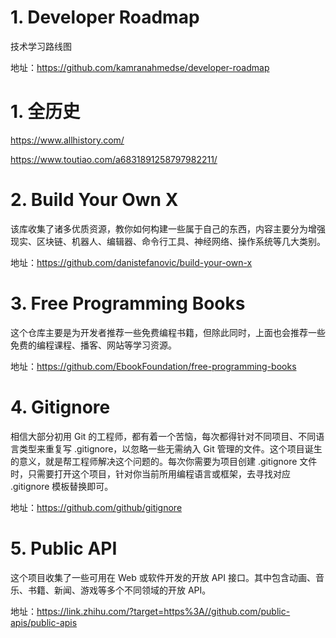 # 1. Developer Roadmap

技术学习路线图

地址：https://github.com/kamranahmedse/developer-roadmap


# 1. 全历史
https://www.allhistory.com/

https://www.toutiao.com/a6831891258797982211/


# 2. Build Your Own X

该库收集了诸多优质资源，教你如何构建一些属于自己的东西，内容主要分为增强现实、区块链、机器人、编辑器、命令行工具、神经网络、操作系统等几大类别。

地址：https://github.com/danistefanovic/build-your-own-x



# 3. Free Programming Books

这个仓库主要是为开发者推荐一些免费编程书籍，但除此同时，上面也会推荐一些免费的编程课程、播客、网站等学习资源。

地址：https://github.com/EbookFoundation/free-programming-books



# 4. Gitignore

相信大部分初用 Git 的工程师，都有着一个苦恼，每次都得针对不同项目、不同语言类型来重复写 .gitignore，以忽略一些无需纳入 Git 管理的文件。这个项目诞生的意义，就是帮工程师解决这个问题的。每次你需要为项目创建 .gitignore 文件时，只需要打开这个项目，针对你当前所用编程语言或框架，去寻找对应 .gitignore 模板替换即可。

地址：https://github.com/github/gitignore



# 5. Public API

这个项目收集了一些可用在 Web 或软件开发的开放 API 接口。其中包含动画、音乐、书籍、新闻、游戏等多个不同领域的开放 API。

地址：https://link.zhihu.com/?target=https%3A//github.com/public-apis/public-apis
